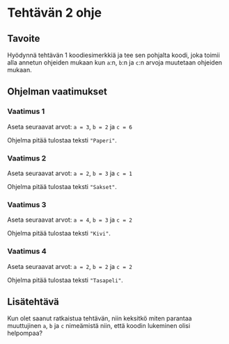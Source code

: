 # Tehtävän 2 ohje

## Tavoite

Hyödynnä tehtävän 1 koodiesimerkkiä ja tee sen pohjalta koodi, joka
toimii alla annetun ohjeiden mukaan kun `a`:n, `b`:n ja `c`:n arvoja muutetaan
ohjeiden mukaan.

## Ohjelman vaatimukset

### Vaatimus 1

Aseta seuraavat arvot: `a = 3`, `b = 2` ja `c = 6`

Ohjelma pitää tulostaa teksti `"Paperi"`.

### Vaatimus 2

Aseta seuraavat arvot: `a = 2`, `b = 3` ja `c = 1`

Ohjelma pitää tulostaa teksti `"Sakset"`.

### Vaatimus 3

Aseta seuraavat arvot: `a = 4`, `b = 3` ja `c = 2`

Ohjelma pitää tulostaa teksti `"Kivi"`.

### Vaatimus 4

Aseta seuraavat arvot: `a = 2`, `b = 2` ja `c = 2`

Ohjelma pitää tulostaa teksti `"Tasapeli"`.

## Lisätehtävä

Kun olet saanut ratkaistua tehtävän, niin keksitkö miten parantaa
muuttujinen `a`, `b` ja `c` nimeämistä niin, että koodin lukeminen
olisi helpompaa?
